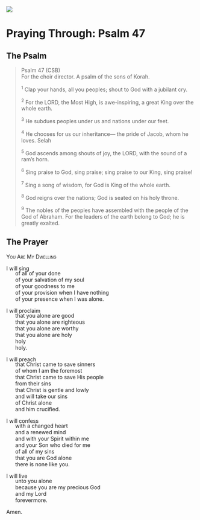 <img class="intro-right" src="/images/art-paris-psalter.jpg">

<style>
  li {list-style-type: none;}
  p + ul {
    margin-top: -18px;
}
</style>

# Praying Through: Psalm 47

## The Psalm

>Psalm 47 (CSB)  
><sup></sup> For the choir director. A psalm of the sons of Korah. 
>
><sup>1</sup> Clap your hands, all you peoples; shout to God with a jubilant cry. 
>
><sup>2</sup> For the LORD, the Most High, is awe-inspiring, a great King over the whole earth. 
>
><sup>3</sup> He subdues peoples under us and nations under our feet. 
>
><sup>4</sup> He chooses for us our inheritance— the pride of Jacob, whom he loves. Selah 
>
><sup>5</sup> God ascends among shouts of joy, the LORD, with the sound of a ram’s horn. 
>
><sup>6</sup> Sing praise to God, sing praise; sing praise to our King, sing praise! 
>
><sup>7</sup> Sing a song of wisdom, for God is King of the whole earth. 
>
><sup>8</sup> God reigns over the nations; God is seated on his holy throne. 
>
><sup>9</sup> The nobles of the peoples have assembled with the people of the God of Abraham. For the leaders of the earth belong to God; he is greatly exalted.

## The Prayer

<div style="font-variant: small-caps;">
You Are My Dwelling
</div>

I will sing
* of all of your done
* of your salvation of my soul
* of your goodness to me
* of your provision when I have nothing
* of your presence when I was alone.

I will proclaim
* that you alone are good
* that you alone are righteous
* that you alone are worthy
* that you alone are holy
* holy
* holy.

I will preach
* that Christ came to save sinners
* of whom I am the foremost
* that Christ came to save His people
* from their sins
* that Christ is gentle and lowly
* and will take our sins
* of Christ alone
* and him crucified.

I will confess
* with a changed heart
* and a renewed mind
* and with your Spirit within me
* and your Son who died for me
* of all of my sins
* that you are God alone
* there is none like you.

I will live
* unto you alone
* because you are my precious God
* and my Lord
* forevermore.

Amen.
